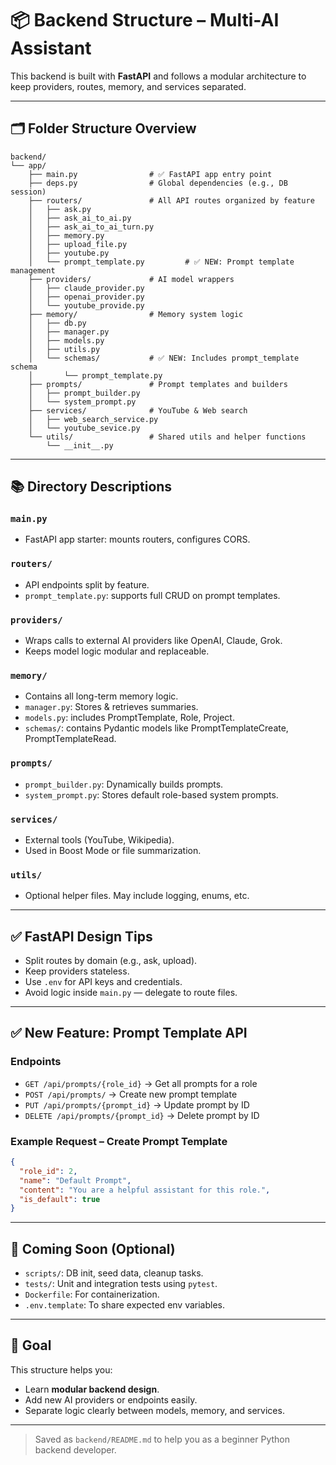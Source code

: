 # 📦 Backend Structure – Multi-AI Assistant

This backend is built with **FastAPI** and follows a modular architecture to keep providers, routes, memory, and services separated.

---

## 🗂️ Folder Structure Overview

```
backend/
└── app/
    ├── main.py                # ✅ FastAPI app entry point
    ├── deps.py                # Global dependencies (e.g., DB session)
    ├── routers/               # All API routes organized by feature
    │   ├── ask.py
    │   ├── ask_ai_to_ai.py
    │   ├── ask_ai_to_ai_turn.py
    │   ├── memory.py
    │   ├── upload_file.py
    │   ├── youtube.py
    │   └── prompt_template.py         # ✅ NEW: Prompt template management
    ├── providers/             # AI model wrappers
    │   ├── claude_provider.py
    │   ├── openai_provider.py
    │   └── youtube_provide.py
    ├── memory/                # Memory system logic
    │   ├── db.py
    │   ├── manager.py
    │   ├── models.py
    │   ├── utils.py
    │   └── schemas/           # ✅ NEW: Includes prompt_template schema
    │       └── prompt_template.py
    ├── prompts/               # Prompt templates and builders
    │   ├── prompt_builder.py
    │   └── system_prompt.py
    ├── services/              # YouTube & Web search
    │   ├── web_search_service.py
    │   └── youtube_sevice.py
    └── utils/                 # Shared utils and helper functions
        └── __init__.py
```

---

## 📚 Directory Descriptions

### `main.py`

- FastAPI app starter: mounts routers, configures CORS.

### `routers/`

- API endpoints split by feature.
- `prompt_template.py`: supports full CRUD on prompt templates.

### `providers/`

- Wraps calls to external AI providers like OpenAI, Claude, Grok.
- Keeps model logic modular and replaceable.

### `memory/`

- Contains all long-term memory logic.
- `manager.py`: Stores & retrieves summaries.
- `models.py`: includes PromptTemplate, Role, Project.
- `schemas/`: contains Pydantic models like PromptTemplateCreate, PromptTemplateRead.

### `prompts/`

- `prompt_builder.py`: Dynamically builds prompts.
- `system_prompt.py`: Stores default role-based system prompts.

### `services/`

- External tools (YouTube, Wikipedia).
- Used in Boost Mode or file summarization.

### `utils/`

- Optional helper files. May include logging, enums, etc.

---

## ✅ FastAPI Design Tips

- Split routes by domain (e.g., ask, upload).
- Keep providers stateless.
- Use `.env` for API keys and credentials.
- Avoid logic inside `main.py` — delegate to route files.

---

## ✅ New Feature: Prompt Template API

### Endpoints

- `GET /api/prompts/{role_id}` → Get all prompts for a role
- `POST /api/prompts/` → Create new prompt template
- `PUT /api/prompts/{prompt_id}` → Update prompt by ID
- `DELETE /api/prompts/{prompt_id}` → Delete prompt by ID

### Example Request – Create Prompt Template

```json
{
  "role_id": 2,
  "name": "Default Prompt",
  "content": "You are a helpful assistant for this role.",
  "is_default": true
}
```

---

## 🧪 Coming Soon (Optional)

- `scripts/`: DB init, seed data, cleanup tasks.
- `tests/`: Unit and integration tests using `pytest`.
- `Dockerfile`: For containerization.
- `.env.template`: To share expected env variables.

---

## 🧠 Goal

This structure helps you:

- Learn **modular backend design**.
- Add new AI providers or endpoints easily.
- Separate logic clearly between models, memory, and services.

---

> Saved as `backend/README.md` to help you as a beginner Python backend developer.
